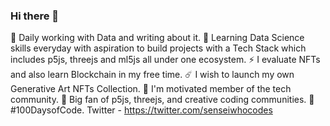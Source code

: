 ### Hi there 👋
🥷 Daily working with Data and writing about it.
🌱 Learning Data Science skills everyday with aspiration to build projects with a Tech Stack which includes p5js, threejs and ml5js all under one ecosystem.
⚡ I evaluate NFTs and also learn Blockchain in my free time. 
☄️ I wish to launch my own Generative Art NFTs Collection. 
🤖 I'm motivated member of the tech community. 
🤩 Big fan of p5js, threejs, and creative coding communities. 
🎯 #100DaysofCode.
Twitter - https://twitter.com/senseiwhocodes

<!--
**sudhanshumukherjeexx/sudhanshumukherjeexx** is a ✨ _special_ ✨ repository because its `README.md` (this file) appears on your GitHub profile.
Here are some ideas to get you started:

- 🔭 I’m currently working on ...
- 🌱 I’m currently learning ...
- 👯 I’m looking to collaborate on ...
- 🤔 I’m looking for help with ...
- 💬 Ask me about ...
- 📫 How to reach me: ...
- 😄 Pronouns: ...
- ⚡ Fun fact: ...
-->
